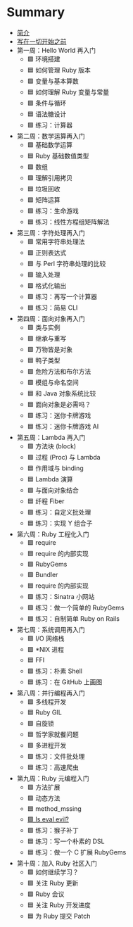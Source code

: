# Summary

* [简介](README.md)
* [写在一切开始之前](preface/README.md)
* 第一周：Hello World 再入门
  * 🟩 环境搭建
  * 🟦 如何管理 Ruby 版本
  * 🟩 变量与基本算数
  * 🟦 如何理解 Ruby 变量与常量
  * 🟩 条件与循环
  * 🟦 语法糖设计
  * 🟩 练习：计算器
* 第二周：数学运算再入门
  * 🟩 基础数学运算
  * 🟦 Ruby 基础数值类型
  * 🟩 数组
  * 🟩 理解引用拷贝
  * 🟦 垃圾回收
  * 🟩 矩阵运算
  * 🟩 练习：生命游戏
  * 🟦 练习：线性方程组矩阵解法
* 第三周：字符处理再入门
  * 🟩 常用字符串处理法
  * 🟩 正则表达式
  * 🟦 与 Perl 字符串处理的比较
  * 🟩 输入处理
  * 🟩 格式化输出
  * 🟩 练习：再写一个计算器
  * 🟦 练习：简易 CLI
* 第四周：面向对象再入门
  * 🟩 类与实例
  * 🟩 继承与重写
  * 🟩 万物皆是对象
  * 🟦 鸭子类型
  * 🟩 危险方法和布尔方法
  * 🟩 模组与命名空间
  * 🟦 和 Java 对象系统比较
  * 🟦 面向对象是必需吗？
  * 🟩 练习：迷你卡牌游戏
  * 🟦 练习：迷你卡牌游戏 AI
* 第五周：Lambda 再入门
  * 🟩 方法块 (block)
  * 🟩 过程 (Proc) 与 Lambda
  * 🟦 作用域与 binding
  * 🟦 Lambda 演算
  * 🟩 与面向对象结合
  * 🟦 纤程 Fiber
  * 🟩 练习：自定义批处理
  * 🟦 练习：实现 Y 组合子
* 第六周：Ruby 工程化入门
  * 🟩 require
  * 🟦 require 的内部实现
  * 🟩 RubyGems
  * 🟩 Bundler
  * 🟦 require 的内部实现
  * 🟩 练习：Sinatra 小网站
  * 🟩 练习：做一个简单的 RubyGems
  * 🟦 练习：自制简单 Ruby on Rails
* 第七周：系统调用再入门
  * 🟩 I/O 网络栈
  * 🟩 *NIX 进程
  * 🟦 FFI
  * 🟩 练习：朴素 Shell
  * 🟦 练习：在 GitHub 上画图
* 第八周：并行编程再入门
  * 🟩 多线程开发
  * 🟦 Ruby GIL
  * 🟩 自旋锁
  * 🟦 哲学家就餐问题
  * 🟩 多进程开发
  * 🟩 练习：文件批处理
  * 🟦 练习：高速爬虫
* 第九周：Ruby 元编程入门
  * 🟩 方法扩展
  * 🟩 动态方法
  * 🟦 method_mssing
  * [🟩 Is eval evil?](/chapter09/is_eval_evil.md)
  * 🟩 练习：猴子补丁
  * 🟦 练习：写一个朴素的 DSL
  * 🟦 练习：做一个 C 扩展 RubyGems
* 第十周：加入 Ruby 社区入门
  * 🟩 如何继续学习？
  * 🟩 关注 Ruby 更新
  * 🟩 Ruby 会议
  * 🟦 关注 Ruby 开发进度
  * 🟦 为 Ruby 提交 Patch
